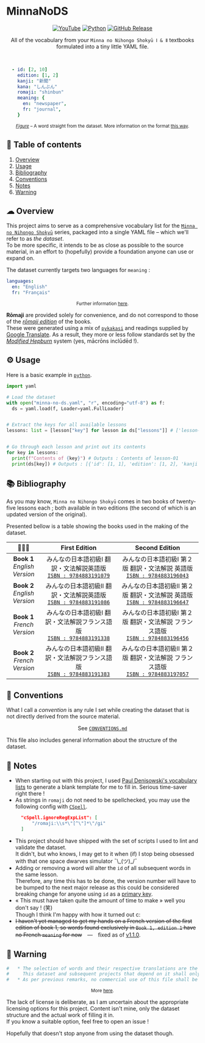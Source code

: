 # MinnaNoDS
<p align="center">
  <a href="https://yaml.org/">
    <img alt="YouTube" src="https://img.shields.io/badge/YAML-CB171E?logo=yaml&logoColor=fff&style=flat-square"
  /></a>
  <a href="https://en.wikipedia.org/wiki/Japanese_language">
    <img alt="Python" src="https://img.shields.io/badge/lang-%20%E6%97%A5%E6%9C%AC%E8%AA%9E-forestgreen?style=flat-square"
  /></a>
  <a href="https://github.com/vitto4/MinnaNoDS/releases">
    <img alt="GitHub Release" src="https://img.shields.io/github/v/release/vitto4/MinnaNoDS?style=flat-square"
  /></a>
  

</p>

<p align="center">All of the vocabulary from your <code>Minna no Nihongo Shokyū Ⅰ & Ⅱ</code> textbooks formulated into a tiny little YAML file.</p>

<br>


```yaml
  - id: [2, 10]
    edition: [1, 2]
    kanji: "新聞"
    kana: "しんぶん"
    romaji: "shinbun"
    meaning: {
      en: "newspaper",
      fr: "journal",
    }
```
<p align="center"><sup><ins><i>Figure</i></ins> – A word straight from the dataset. More information on the format <a href="https://github.com/vitto4/MinnaNoDS/blob/ae20b1408e2752642618312728ff817fe2479dd4/minna-no-ds.yaml#L93-L107">this way</a>.</sup></p>



## 🧭 Table of contents
1. [Overview](#-overview)
1. [Usage](#️-usage)
1. [Bibliography](#-bibliography)
1. [Conventions](#-conventions)
1. [Notes](#-notes)
1. [Warning](#-warning)

## ☁ Overview

This project aims to serve as a comprehensive vocabulary list for the [`Minna no Nihongo Shokyū`](https://www.3anet.co.jp/np/en/list.html?af=1&g=7-12-33&s=1 "みんなの日本語 初級 Ⅰ & Ⅱ") series, packaged into a single YAML file – which we'll refer to as *the dataset*. <br>
To be more specific, it intends to be as close as possible to the source material, in an effort to (hopefully) provide a foundation anyone can use or expand on.


The dataset currently targets two languages for `meaning` :
```yaml
languages:
  en: "English"
  fr: "Français"
```
<p align="center"><sup> Further information <a href="https://github.com/vitto4/MinnaNoDS/blob/ae20b1408e2752642618312728ff817fe2479dd4/minna-no-ds.yaml#L26-L31">here</a>.</sup></p>


**Rōmaji** are provided solely for convenience, and do not correspond to those of the [*rōmaji edition*](https://www.3anet.co.jp/np/en/books/2303/ "みんなの日本語 初級 ローマ字版") of the books. <br>
These were generated using a mix of [`pykakasi`](https://pypi.org/project/pykakasi/) and readings supplied by [Google Translate](https://translate.google.com/). As a result, they more or less follow standards set by the [*Modified Hepburn*](https://en.wikipedia.org/wiki/Hepburn_romanization#Variants) system (yes, mācrōns inclūdēd !).

## ⚙️ Usage

Here is a basic example in [`python`](https://www.python.org/).

```py
import yaml

# Load the dataset
with open("minna-no-ds.yaml", "r", encoding="utf-8") as f:
  ds = yaml.load(f, Loader=yaml.FullLoader)


# Extract the keys for all available lessons
lessons: list = [lesson["key"] for lesson in ds["lessons"]] # ['lesson-01', 'lesson-02', ...]


# Go through each lesson and print out its contents
for key in lessons:
  print(f"Contents of {key}") # Outputs : Contents of lesson-01
  print(ds[key]) # Outputs : [{'id': [1, 1], 'edition': [1, 2], 'kanji': None, 'kana': 'わたし', 'romaji': 'watashi', 'meaning': {'en': 'I', 'fr': 'je, moi'}}, ...]
```

## 📚 Bibliography

As you may know, `Minna no Nihongo Shokyū` comes in two books of twenty-five lessons each ; both available in two editions (the second of which is an updated version of the original).

Presented bellow is a table showing the books used in the making of the dataset.

| 📗📘📙 | First Edition | Second Edition |
|:-----:|:-------------:|:--------------:|
| **Book 1**<br>*English Version*  | みんなの日本語初級Ⅰ 翻訳・文法解説英語版<br>[`ISBN : 9784883191079`](https://web.archive.org/web/20040820203739/http://www.3anet.co.jp/english/text_e_m_trans.html) | みんなの日本語初級Ⅰ 第２版 翻訳・文法解説 英語版<br>[`ISBN : 9784883196043`](https://www.3anet.co.jp/np/en/books/2302/) |
| **Book 2**<br>*English Version* | みんなの日本語初級Ⅱ 翻訳・文法解説英語版<br>[`ISBN : 9784883191086`](https://web.archive.org/web/20040820203739/http://www.3anet.co.jp/english/text_e_m_trans.html) | みんなの日本語初級Ⅱ 第２版 翻訳・文法解説 英語版<br>[`ISBN : 9784883196647`](https://www.3anet.co.jp/np/en/books/2402/) |
| **Book 1**<br>*French Version*  | みんなの日本語初級Ⅰ 翻訳・文法解説フランス語版<br>[`ISBN : 9784883191338`](https://web.archive.org/web/20040820203739/http://www.3anet.co.jp/english/text_e_m_trans.html)|  みんなの日本語初級Ⅰ 第２版 翻訳・文法解説 フランス語版<br>[`ISBN : 9784883196456`](https://www.3anet.co.jp/np/en/books/2312/) |
| **Book 2**<br>*French Version* | みんなの日本語初級Ⅱ 翻訳・文法解説フランス語版<br>[`ISBN : 9784883191383`](https://web.archive.org/web/20040820203739/http://www.3anet.co.jp/english/text_e_m_trans.html) | みんなの日本語初級Ⅱ 第２版 翻訳・文法解説 フランス語版<br>[`ISBN : 9784883197057`](https://www.3anet.co.jp/np/en/books/2412/) |


## 🚦 Conventions

What I call a *convention* is any rule I set while creating the dataset that is not directly derived from the source material.

<p align="center">
  See 
  <a href="https://github.com/vitto4/MinnaNoDS/blob/main/CONVENTIONS.md">
    <code>CONVENTIONS.md</code>
  </a>
</p>

This file also includes general information about the structure of the dataset.

## 🔖 Notes

- When starting out with this project, I used [Paul Denisowski's vocabulary lists](http://www.denisowski.org/Japanese/Japanese.html) to generate a blank template for me to fill in. Serious time-saver right there !
- As strings in `romaji` do not need to be spellchecked, you may use the following config with [`CSpell`](https://cspell.org/).
  ```json
    "cSpell.ignoreRegExpList": [
        "/romaji:\\s*\"[^\"]*\"/gi"
    ]
  ```
- This project should have shipped with the set of scripts I used to lint and validate the dataset. <br>
  It didn't, but who knows, I may get to it when (if) I stop being obsessed with that one space dwarves simulator ¯\\\_(ツ)_/¯
- Adding or removing a word will alter the `id` of all subsequent words in the same lesson. <br>
  Therefore, any time this has to be done, the version number will have to be bumped to the next major release as this could be considered breaking change for anyone using `id` as a [primary key](## "Which it intends to be, when it is in fact more of something I believed to be called a `natural key` and may thus be unstable.").
- « This must have taken quite the amount of time to make » well you don't say ! (笑) <br>
  Though I think I'm happy with how it turned out c:
- ~~I haven't yet managed to get my hands on a French version of the first edition of book 1, so words found exclusively in `Book 1, edition 1` have no French `meaning` for now~~　—　fixed as of [v1.1.0](https://github.com/vitto4/MinnaNoDS/releases/tag/v1.1.0).



## 🚧 Warning

```yaml
#   * The selection of words and their respective translations are the sole property of 3A Corporation.
#     This dataset and subsequent projects that depend on it shall only be used *in conjunction with* – and not *as a substitute for* – the books ; so as to not cause any financial harm to the IP owners.
#   * As per previous remarks, no commercial use of this file shall be admissible.
```
<p align="center"><sup> More <a href="https://github.com/vitto4/MinnaNoDS/blob/ae20b1408e2752642618312728ff817fe2479dd4/minna-no-ds.yaml#L12-L14">here</a>.</sup></p>

The lack of license is deliberate, as I am uncertain about the appropriate licensing options for this project.
Content isn't mine, only the dataset structure and the actual work of filling it in. <br>
If you know a suitable option, feel free to open an issue !

Hopefully that doesn't stop anyone from using the dataset though.
